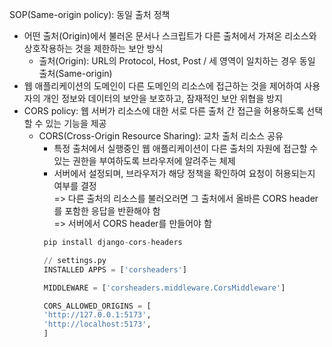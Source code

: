 SOP(Same-origin policy): 동일 출처 정책
- 어떤 출처(Origin)에서 불러온 문서나 스크립트가 다른 출처에서 가져온 리소스와 상호작용하는 것을 제한하는 보안 방식
  - 출처(Origin): URL의 Protocol, Host, Post / 세 영역이 일치하는 경우 동일 출처(Same-origin)
- 웹 애플리케이션의 도메인이 다른 도메인의 리소스에 접근하는 것을 제어하여 사용자의 개인 정보와 데이터의 보안을 보호하고, 잠재적인 보안 위협을 방지
- CORS policy: 웹 서버가 리소스에 대한 서로 다른 출처 간 접근을 허용하도록 선택할 수 있는 기능을 제공
  - CORS(Cross-Origin Resource Sharing): 교차 출처 리소스 공유
    - 특정 출처에서 실행중인 웹 애플리케이션이 다른 출처의 자원에 접근할 수 있는 권한을 부여하도록 브라우저에 알려주는 체제
    - 서버에서 설정되며, 브라우저가 해당 정책을 확인하여 요청이 허용되는지 여부를 결정  
     => 다른 출처의 리소스를 불러오러면 그 출처에서 올바른 CORS header를 포함한 응답을 반환해야 함  
     => 서버에서 CORS header를 만들어야 함
     ``` python
      pip install django-cors-headers

      // settings.py
      INSTALLED APPS = ['corsheaders']

      MIDDLEWARE = ['corsheaders.middleware.CorsMiddleware']

      CORS_ALLOWED_ORIGINS = [
      'http://127.0.0.1:5173',
      'http://localhost:5173',
      ]